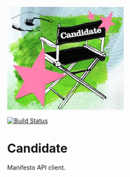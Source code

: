 ![Candidate](https://github.com/dylanegan/candidate/raw/master/candidate.jpg)

[![Build Status](https://secure.travis-ci.org/dylanegan/candidate.png?branch=master)](http://travis-ci.org/dylanegan/candidate)

Candidate
=========

Manifesto API client.
